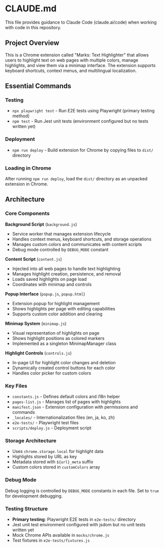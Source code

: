 # CLAUDE.md

This file provides guidance to Claude Code (claude.ai/code) when working with code in this repository.

## Project Overview

This is a Chrome extension called "Marks: Text Highlighter" that allows users to highlight text on web pages with multiple colors, manage highlights, and view them via a minimap interface. The extension supports keyboard shortcuts, context menus, and multilingual localization.

## Essential Commands

### Testing
- `npx playwright test` - Run E2E tests using Playwright (primary testing method)
- `npm test` - Run Jest unit tests (environment configured but no tests written yet)

### Deployment
- `npm run deploy` - Build extension for Chrome by copying files to `dist/` directory

### Loading in Chrome
After running `npm run deploy`, load the `dist/` directory as an unpacked extension in Chrome.

## Architecture

### Core Components

**Background Script** (`background.js`)
- Service worker that manages extension lifecycle
- Handles context menus, keyboard shortcuts, and storage operations
- Manages custom colors and communicates with content scripts
- Debug mode controlled by `DEBUG_MODE` constant

**Content Script** (`content.js`)
- Injected into all web pages to handle text highlighting
- Manages highlight creation, persistence, and removal
- Loads saved highlights on page load
- Coordinates with minimap and controls

**Popup Interface** (`popup.js`, `popup.html`)
- Extension popup for highlight management
- Shows highlights per page with editing capabilities
- Supports custom color addition and clearing

**Minimap System** (`minimap.js`)
- Visual representation of highlights on page
- Shows highlight positions as colored markers
- Implemented as a singleton MinimapManager class

**Highlight Controls** (`controls.js`)
- In-page UI for highlight color changes and deletion
- Dynamically created control buttons for each color
- Handles color picker for custom colors

### Key Files

- `constants.js` - Defines default colors and i18n helper
- `pages-list.js` - Manages list of pages with highlights
- `manifest.json` - Extension configuration with permissions and commands
- `_locales/` - Internationalization files (en, ja, ko, zh)
- `e2e-tests/` - Playwright test files
- `scripts/deploy.js` - Deployment script

### Storage Architecture

- Uses `chrome.storage.local` for highlight data
- Highlights stored by URL as key
- Metadata stored with `${url}_meta` suffix
- Custom colors stored in `customColors` array

### Debug Mode

Debug logging is controlled by `DEBUG_MODE` constants in each file. Set to `true` for development debugging.

### Testing Structure

- **Primary testing**: Playwright E2E tests in `e2e-tests/` directory
- Jest unit test environment configured with jsdom but no unit tests written yet
- Mock Chrome APIs available in `mocks/chrome.js`
- Test fixtures in `e2e-tests/fixtures.js`